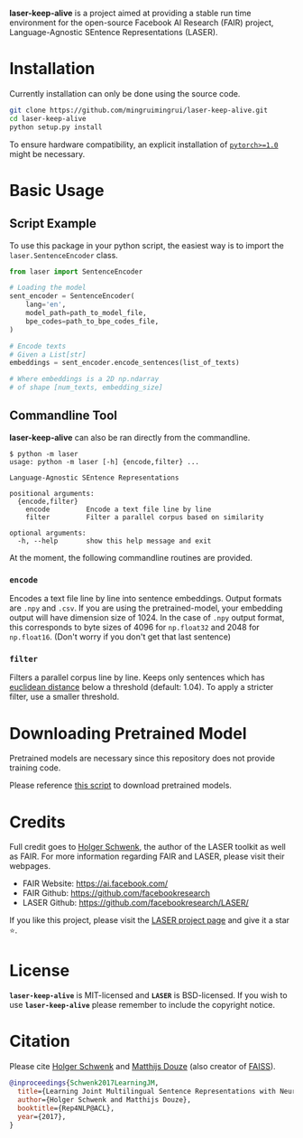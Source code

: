 **laser-keep-alive** is a project aimed at providing a stable run time
environment for the open-source Facebook AI Research (FAIR) project,
Language-Agnostic SEntence Representations (LASER).


# Installation

Currently installation can only be done using the source code.

```bash
git clone https://github.com/mingruimingrui/laser-keep-alive.git
cd laser-keep-alive
python setup.py install
```

To ensure hardware compatibility, an explicit installation of
[`pytorch>=1.0`](https://pytorch.org/) might be necessary.


# Basic Usage

## Script Example

To use this package in your python script, the easiest way is to import the
`laser.SentenceEncoder` class.

```python
from laser import SentenceEncoder

# Loading the model
sent_encoder = SentenceEncoder(
    lang='en',
    model_path=path_to_model_file,
    bpe_codes=path_to_bpe_codes_file,
)

# Encode texts
# Given a List[str]
embeddings = sent_encoder.encode_sentences(list_of_texts)

# Where embeddings is a 2D np.ndarray
# of shape [num_texts, embedding_size]
```

## Commandline Tool

**laser-keep-alive** can also be ran directly from the commandline.

```
$ python -m laser
usage: python -m laser [-h] {encode,filter} ...

Language-Agnostic SEntence Representations

positional arguments:
  {encode,filter}
    encode         Encode a text file line by line
    filter         Filter a parallel corpus based on similarity

optional arguments:
  -h, --help       show this help message and exit
```

At the moment, the following commandline routines are provided.

### **`encode`**

Encodes a text file line by line into sentence embeddings.
Output formats are `.npy` and `.csv`.
If you are using the pretrained-model, your embedding output will have
dimension size of 1024. In the case of `.npy` output format, this corresponds
to byte sizes of 4096 for `np.float32` and 2048 for `np.float16`.
(Don't worry if you don't get that last sentence)

### **`filter`**

Filters a parallel corpus line by line. Keeps only sentences which has
[euclidean distance](https://en.wikipedia.org/wiki/Euclidean_distance)
below a threshold (default: 1.04).
To apply a stricter filter, use a smaller threshold.


# Downloading Pretrained Model

Pretrained models are necessary since this repository does not provide training
code.

Please reference [this script](https://github.com/facebookresearch/LASER/blob/master/install_models.sh)
to download pretrained models.


# Credits

Full credit goes to [Holger Schwenk](https://github.com/hoschwenk),
the author of the LASER toolkit as well as FAIR.
For more information regarding FAIR and LASER, please visit their webpages.

- FAIR Website: https://ai.facebook.com/
- FAIR Github: https://github.com/facebookresearch
- LASER Github: https://github.com/facebookresearch/LASER/

If you like this project, please visit the
[LASER project page](https://github.com/facebookresearch/LASER/)
and give it a star ⭐.


# License

**`laser-keep-alive`** is MIT-licensed and **`LASER`** is BSD-licensed.
If you wish to use **`laser-keep-alive`** please remember to include the
copyright notice.


# Citation

Please cite [Holger Schwenk](https://github.com/hoschwenk) and
[Matthijs Douze](https://github.com/mdouze)
(also creator of [FAISS](https://github.com/facebookresearch/faiss)).

```BibTeX
@inproceedings{Schwenk2017LearningJM,
  title={Learning Joint Multilingual Sentence Representations with Neural Machine Translation},
  author={Holger Schwenk and Matthijs Douze},
  booktitle={Rep4NLP@ACL},
  year={2017},
}
```
